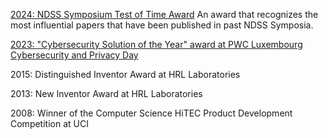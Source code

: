 
[2024: NDSS Symposium Test of Time Award](https://www.ndss-symposium.org/ndss-test-of-time-award/)
An award that recognizes the most influential papers that have been published in past NDSS Symposia.

[2023: "Cybersecurity Solution of the Year" award at PWC Luxembourg Cybersecurity and Privacy Day](https://www.pwc.lu/en/press/press-releases-2023/cybersecurity-day-2023-winner.html)

2015: Distinguished Inventor Award at HRL Laboratories

2013: New Inventor Award at HRL Laboratories

2008: Winner of the Computer Science HiTEC Product Development Competition at UCI
